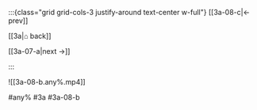 :::{class="grid grid-cols-3 justify-around text-center w-full"}
[[3a-08-c|← prev]]

[[3a|⌂ back]]

[[3a-07-a|next →]]

:::

![[3a-08-b.any%.mp4]]

#any% #3a #3a-08-b